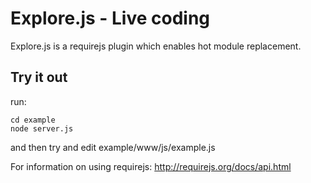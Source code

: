 Explore.js - Live coding
=======================

Explore.js is a requirejs plugin which enables hot module replacement.

Try it out
----------
run:

	cd example
 	node server.js
	
and then try and edit example/www/js/example.js

For information on using requirejs:
http://requirejs.org/docs/api.html
